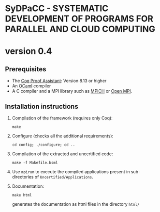 # SyDPaCC - SYSTEMATIC DEVELOPMENT OF PROGRAMS FOR PARALLEL AND CLOUD COMPUTING
# version 0.4

## Prerequisites

- The [Coq Proof Assistant](https://coq.inria.fr): Version 8.13 or higher
- An [OCaml](https://ocaml.org) compiler
- A C compiler and a MPI library such as [MPICH](https://www.mpich.org) or [Open MPI](https://www.open-mpi.org).

## Installation instructions

1. Compilation of the framework (requires only Coq):

   ``make``

1. Configure (checks all the additional requirements):

   ``cd config; ./configure; cd ..``


1. Compilation of the extracted and uncertified code:

   ``make -f Makefile.bsml``

1. Use ``mpirun`` to execute the compiled applications
   present in sub-directories of ``Uncertified/Applications``.

1. Documentation:

   ``make html``

   generates the documentation as html files in the
   directory ``html/``
